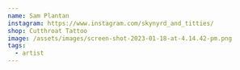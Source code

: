 ```yaml
---
name: Sam Plantan
instagram: https://www.instagram.com/skynyrd_and_titties/
shop: Cutthroat Tattoo
image: /assets/images/screen-shot-2023-01-18-at-4.14.42-pm.png
tags:
  - artist
---
```

